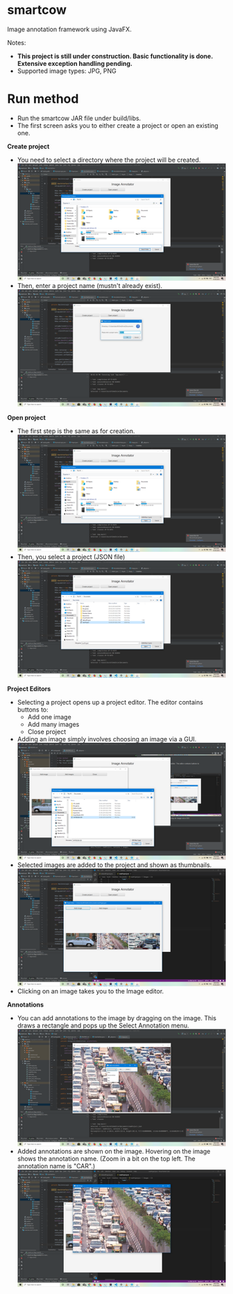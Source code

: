 # smartcow
Image annotation framework using JavaFX.

Notes: 
* **This project is still under construction. Basic functionality is done. Extensive exception handling pending.**
* Supported image types: JPG, PNG

# Run method
* Run the smartcow JAR file under build/libs.
* The first screen asks you to either create a project or open an existing one.

**Create project**
* You need to select a directory where the project will be created.
![Create Project](images/create_proj.png?raw=true "CreateProject")
* Then, enter a project name (mustn't already exist).
![Enter Project Name](images/create_proj_name.png?raw=true "EnterProjectName")

**Open project**
* The first step is the same as for creation.
![Open Project](images/open_proj.png?raw=true "CreateProject")
* Then, you select a project (JSON file)
![Select Project](images/open_proj_select.png?raw=true "CreateProject")

**Project Editors**
* Selecting a project opens up a project editor. The editor contains buttons to:
    * Add one image
    * Add many images
    * Close project
* Adding an image simply involves choosing an image via a GUI.
![Add Image](images/addImage.png?raw=true "AddImage")
* Selected images are added to the project and shown as thumbnails.
![Project Editor](images/projEditor.png?raw=true "ProjectEditor")
* Clicking on an image takes you to the Image editor.

**Annotations**
* You can add annotations to the image by dragging on the image. This draws a rectangle and pops up the Select Annotation menu.
![Add Annotation](images/addAnno.png?raw=true "AddAnnotation")
* Added annotations are shown on the image. Hovering on the image shows the annotation name. (Zoom in a bit on the top left. The annotation name is "CAR".)
![Annotations](images/imgEditor.png?raw=true "Annotations")
